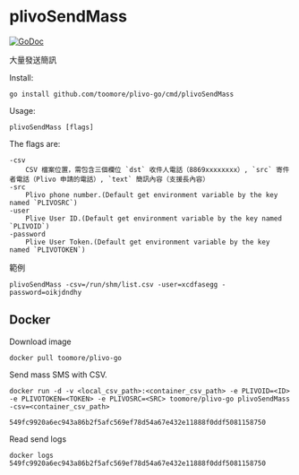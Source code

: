 plivoSendMass
==============

[![GoDoc](https://godoc.org/github.com/toomore/plivo-go/cmd/plivoSendMass?status.svg)](https://godoc.org/github.com/toomore/plivo-go/cmd/plivoSendMass)

大量發送簡訊

Install:

	go install github.com/toomore/plivo-go/cmd/plivoSendMass

Usage:

	plivoSendMass [flags]

The flags are:

	-csv
		CSV 檔案位置，需包含三個欄位 `dst` 收件人電話（8869xxxxxxxx）, `src` 寄件者電話（Plivo 申請的電話）, `text` 簡訊內容（支援長內容）
	-src
		Plivo phone number.(Default get environment variable by the key named `PLIVOSRC`)
	-user
		Plive User ID.(Default get environment variable by the key named `PLIVOID`)
	-password
		Plive User Token.(Default get environment variable by the key named `PLIVOTOKEN`)

範例

	plivoSendMass -csv=/run/shm/list.csv -user=xcdfasegg -password=oikjdndhy

Docker
-------

Download image

    docker pull toomore/plivo-go

Send mass SMS with CSV.

    docker run -d -v <local_csv_path>:<container_csv_path> -e PLIVOID=<ID> -e PLIVOTOKEN=<TOKEN> -e PLIVOSRC=<SRC> toomore/plivo-go plivoSendMass -csv=<container_csv_path>

    549fc9920a6ec943a86b2f5afc569ef78d54a67e432e11888f0ddf5081158750

Read send logs

    docker logs 549fc9920a6ec943a86b2f5afc569ef78d54a67e432e11888f0ddf5081158750
